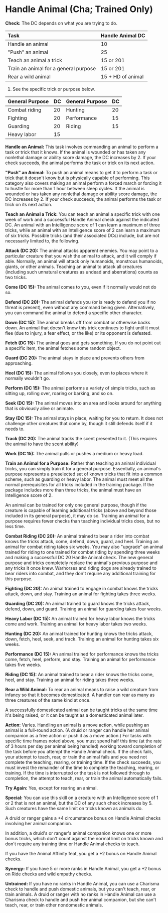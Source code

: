 # Handle Animal (Cha; Trained Only)

**Check:** The DC depends on what you are trying to do.

| Task                                  | Handle Animal DC  |
|:------------------------------------- | ----------------- |
| Handle an animal                      | 10                |
| "Push" an animal                      | 25                |
| Teach an animal a trick               | 15 or 201         |
| Train an animal for a general purpose | 15 or 201         |
| Rear a wild animal                    | 15 + HD of animal |

1) See the specific trick or purpose below.

| General Purpose | DC  | General Purpose | DC  |
|:--------------- | --- | --------------- | --- |
| Combat riding   | 20  | Hunting         | 20  |
| Fighting        | 20  | Performance     | 15  |
| Guarding        | 20  | Riding          | 15  |
| Heavy labor     | 15  |                 |     |

**Handle an Animal:** This task involves commanding an animal to perform a task or trick that it knows. If the animal is wounded or has taken any nonlethal damage or ability score damage, the DC increases by 2. If your check succeeds, the animal performs the task or trick on its next action.

**"Push" an Animal:** To push an animal means to get it to perform a task or trick that it doesn't know but is physically capable of performing. This category also covers making an animal perform a forced march or forcing it to hustle for more than 1 hour between sleep cycles. If the animal is wounded or has taken any nonlethal damage or ability score damage, the DC increases by 2. If your check succeeds, the animal performs the task or trick on its next action.

**Teach an Animal a Trick:** You can teach an animal a specific trick with one week of work and a successful Handle Animal check against the indicated DC. An animal with an Intelligence score of 1 can learn a maximum of three tricks, while an animal with an Intelligence score of 2 can learn a maximum of six tricks. Possible tricks (and their associated DCs) include, but are not necessarily limited to, the following.

**Attack (DC 20):** The animal attacks apparent enemies. You may point to a particular creature that you wish the animal to attack, and it will comply if able. Normally, an animal will attack only humanoids, monstrous humanoids, giants, or other animals. Teaching an animal to attack all creatures (including such unnatural creatures as undead and aberrations) counts as two tricks.

**Come (DC 15):** The animal comes to you, even if it normally would not do so.

**Defend (DC 20):** The animal defends you (or is ready to defend you if no threat is present), even without any command being given. Alternatively, you can command the animal to defend a specific other character.

**Down (DC 15):** The animal breaks off from combat or otherwise backs down. An animal that doesn't know this trick continues to fight until it must flee (due to injury, a fear effect, or the like) or its opponent is defeated.

**Fetch (DC 15):** The animal goes and gets something. If you do not point out a specific item, the animal fetches some random object.

**Guard (DC 20):** The animal stays in place and prevents others from approaching.

**Heel (DC 15):** The animal follows you closely, even to places where it normally wouldn't go.

**Perform (DC 15):** The animal performs a variety of simple tricks, such as sitting up, rolling over, roaring or barking, and so on.

**Seek (DC 15):** The animal moves into an area and looks around for anything that is obviously alive or animate.

**Stay (DC 15):** The animal stays in place, waiting for you to return. It does not challenge other creatures that come by, though it still defends itself if it needs to.

**Track (DC 20):** The animal tracks the scent presented to it. (This requires the animal to have the scent ability)

**Work (DC 15):** The animal pulls or pushes a medium or heavy load.

**Train an Animal for a Purpose:** Rather than teaching an animal individual tricks, you can simply train it for a general purpose. Essentially, an animal's purpose represents a preselected set of known tricks that fit into a common scheme, such as guarding or heavy labor. The animal must meet all the normal prerequisites for all tricks included in the training package. If the package includes more than three tricks, the animal must have an Intelligence score of 2.

An animal can be trained for only one general purpose, though if the creature is capable of learning additional tricks (above and beyond those included in its general purpose), it may do so. Training an animal for a purpose requires fewer checks than teaching individual tricks does, but no less time. 

**Combat Riding (DC 20):** An animal trained to bear a rider into combat knows the tricks attack, come, defend, down, guard, and heel. Training an animal for combat riding takes six weeks. You may also "upgrade" an animal trained for riding to one trained for combat riding by spending three weeks and making a successful DC 20 Handle Animal check. The new general purpose and tricks completely replace the animal's previous purpose and any tricks it once knew. Warhorses and riding dogs are already trained to bear riders into combat, and they don't require any additional training for this purpose.

**Fighting (DC 20):** An animal trained to engage in combat knows the tricks attack, down, and stay. Training an animal for fighting takes three weeks.

**Guarding (DC 20):** An animal trained to guard knows the tricks attack, defend, down, and guard. Training an animal for guarding takes four weeks.

**Heavy Labor (DC 15):** An animal trained for heavy labor knows the tricks come and work. Training an animal for heavy labor takes two weeks.

**Hunting (DC 20):** An animal trained for hunting knows the tricks attack, down, fetch, heel, seek, and track. Training an animal for hunting takes six weeks.

**Performance (DC 15):** An animal trained for performance knows the tricks come, fetch, heel, perform, and stay. Training an animal for performance takes five weeks.

**Riding (DC 15):** An animal trained to bear a rider knows the tricks come, heel, and stay. Training an animal for riding takes three weeks.

**Rear a Wild Animal:** To rear an animal means to raise a wild creature from infancy so that it becomes domesticated. A handler can rear as many as three creatures of the same kind at once.

A successfully domesticated animal can be taught tricks at the same time it's being raised, or it can be taught as a domesticated animal later.

**Action:** Varies. Handling an animal is a move action, while pushing an animal is a full-round action. (A druid or ranger can handle her animal companion as a free action or push it as a move action.) For tasks with specific time frames noted above, you must spend half this time (at the rate of 3 hours per day per animal being handled) working toward completion of the task before you attempt the Handle Animal check. If the check fails, your attempt to teach, rear, or train the animal fails and you need not complete the teaching, rearing, or training time. If the check succeeds, you must invest the remainder of the time to complete the teaching, rearing, or training. If the time is interrupted or the task is not followed through to completion, the attempt to teach, rear, or train the animal automatically fails.

**Try Again:** Yes, except for rearing an animal.

**Special:** You can use this skill on a creature with an Intelligence score of 1 or 2 that is not an animal, but the DC of any such check increases by 5. Such creatures have the same limit on tricks known as animals do.

A druid or ranger gains a +4 circumstance bonus on Handle Animal checks involving her animal companion.

In addition, a druid's or ranger's animal companion knows one or more bonus tricks, which don't count against the normal limit on tricks known and don't require any training time or Handle Animal checks to teach.

If you have the Animal Affinity feat, you get a +2 bonus on Handle Animal checks.

**Synergy:** If you have 5 or more ranks in Handle Animal, you get a +2 bonus on Ride checks and wild empathy checks.

**Untrained:** If you have no ranks in Handle Animal, you can use a Charisma check to handle and push domestic animals, but you can't teach, rear, or train animals. A druid or ranger with no ranks in Handle Animal can use a Charisma check to handle and push her animal companion, but she can't teach, rear, or train other nondomestic animals.

